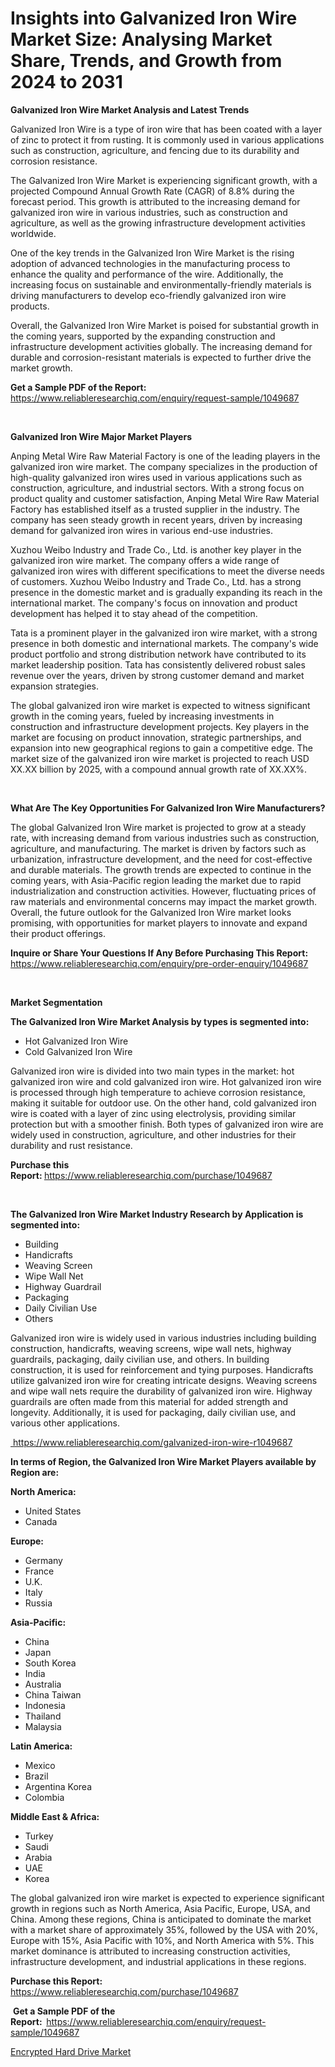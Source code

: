 <p><h1>Insights into Galvanized Iron Wire Market Size: Analysing Market Share, Trends, and Growth from 2024 to 2031</h1></p><p><strong>Galvanized Iron Wire Market Analysis and Latest Trends</strong></p>
<p><p>Galvanized Iron Wire is a type of iron wire that has been coated with a layer of zinc to protect it from rusting. It is commonly used in various applications such as construction, agriculture, and fencing due to its durability and corrosion resistance.</p><p>The Galvanized Iron Wire Market is experiencing significant growth, with a projected Compound Annual Growth Rate (CAGR) of 8.8% during the forecast period. This growth is attributed to the increasing demand for galvanized iron wire in various industries, such as construction and agriculture, as well as the growing infrastructure development activities worldwide.</p><p>One of the key trends in the Galvanized Iron Wire Market is the rising adoption of advanced technologies in the manufacturing process to enhance the quality and performance of the wire. Additionally, the increasing focus on sustainable and environmentally-friendly materials is driving manufacturers to develop eco-friendly galvanized iron wire products.</p><p>Overall, the Galvanized Iron Wire Market is poised for substantial growth in the coming years, supported by the expanding construction and infrastructure development activities globally. The increasing demand for durable and corrosion-resistant materials is expected to further drive the market growth.</p></p>
<p><strong>Get a Sample PDF of the Report:&nbsp;</strong> <a href="https://www.reliableresearchiq.com/enquiry/request-sample/1049687">https://www.reliableresearchiq.com/enquiry/request-sample/1049687</a></p>
<p>&nbsp;</p>
<p><strong>Galvanized Iron Wire Major Market Players</strong></p>
<p><p>Anping Metal Wire Raw Material Factory is one of the leading players in the galvanized iron wire market. The company specializes in the production of high-quality galvanized iron wires used in various applications such as construction, agriculture, and industrial sectors. With a strong focus on product quality and customer satisfaction, Anping Metal Wire Raw Material Factory has established itself as a trusted supplier in the industry. The company has seen steady growth in recent years, driven by increasing demand for galvanized iron wires in various end-use industries.</p><p>Xuzhou Weibo Industry and Trade Co., Ltd. is another key player in the galvanized iron wire market. The company offers a wide range of galvanized iron wires with different specifications to meet the diverse needs of customers. Xuzhou Weibo Industry and Trade Co., Ltd. has a strong presence in the domestic market and is gradually expanding its reach in the international market. The company's focus on innovation and product development has helped it to stay ahead of the competition.</p><p>Tata is a prominent player in the galvanized iron wire market, with a strong presence in both domestic and international markets. The company's wide product portfolio and strong distribution network have contributed to its market leadership position. Tata has consistently delivered robust sales revenue over the years, driven by strong customer demand and market expansion strategies.</p><p>The global galvanized iron wire market is expected to witness significant growth in the coming years, fueled by increasing investments in construction and infrastructure development projects. Key players in the market are focusing on product innovation, strategic partnerships, and expansion into new geographical regions to gain a competitive edge. The market size of the galvanized iron wire market is projected to reach USD XX.XX billion by 2025, with a compound annual growth rate of XX.XX%.</p></p>
<p>&nbsp;</p>
<p><strong>What Are The Key Opportunities For Galvanized Iron Wire Manufacturers?</strong></p>
<p><p>The global Galvanized Iron Wire market is projected to grow at a steady rate, with increasing demand from various industries such as construction, agriculture, and manufacturing. The market is driven by factors such as urbanization, infrastructure development, and the need for cost-effective and durable materials. The growth trends are expected to continue in the coming years, with Asia-Pacific region leading the market due to rapid industrialization and construction activities. However, fluctuating prices of raw materials and environmental concerns may impact the market growth. Overall, the future outlook for the Galvanized Iron Wire market looks promising, with opportunities for market players to innovate and expand their product offerings.</p></p>
<p><strong>Inquire or Share Your Questions If Any Before Purchasing This Report:</strong> <a href="https://www.reliableresearchiq.com/enquiry/pre-order-enquiry/1049687">https://www.reliableresearchiq.com/enquiry/pre-order-enquiry/1049687</a></p>
<p>&nbsp;</p>
<p><strong>Market Segmentation</strong></p>
<p><strong>The Galvanized Iron Wire Market Analysis by types is segmented into:</strong></p>
<p><ul><li>Hot Galvanized Iron Wire</li><li>Cold Galvanized Iron Wire</li></ul></p>
<p><p>Galvanized iron wire is divided into two main types in the market: hot galvanized iron wire and cold galvanized iron wire. Hot galvanized iron wire is processed through high temperature to achieve corrosion resistance, making it suitable for outdoor use. On the other hand, cold galvanized iron wire is coated with a layer of zinc using electrolysis, providing similar protection but with a smoother finish. Both types of galvanized iron wire are widely used in construction, agriculture, and other industries for their durability and rust resistance.</p></p>
<p><strong>Purchase this Report:&nbsp;</strong><a href="https://www.reliableresearchiq.com/purchase/1049687">https://www.reliableresearchiq.com/purchase/1049687</a></p>
<p>&nbsp;</p>
<p><strong>The Galvanized Iron Wire Market Industry Research by Application is segmented into:</strong></p>
<p><ul><li>Building</li><li>Handicrafts</li><li>Weaving Screen</li><li>Wipe Wall Net</li><li>Highway Guardrail</li><li>Packaging</li><li>Daily Civilian Use</li><li>Others</li></ul></p>
<p><p>Galvanized iron wire is widely used in various industries including building construction, handicrafts, weaving screens, wipe wall nets, highway guardrails, packaging, daily civilian use, and others. In building construction, it is used for reinforcement and tying purposes. Handicrafts utilize galvanized iron wire for creating intricate designs. Weaving screens and wipe wall nets require the durability of galvanized iron wire. Highway guardrails are often made from this material for added strength and longevity. Additionally, it is used for packaging, daily civilian use, and various other applications.</p></p>
<p><a href="https://www.reliableresearchiq.com/galvanized-iron-wire-r1049687">&nbsp;https://www.reliableresearchiq.com/galvanized-iron-wire-r1049687</a></p>
<p><strong>In terms of Region, the Galvanized Iron Wire Market Players available by Region are:</strong></p>
<p>
    <p> <strong> North America: </strong>
        <ul>
            <li>United States</li>
            <li>Canada</li>
        </ul>
        </p> 
    <p> <strong> Europe: </strong>
        <ul>
            <li>Germany</li>
            <li>France</li>
            <li>U.K.</li>
            <li>Italy</li>
            <li>Russia</li>
        </ul>
        </p> 
    <p> <strong> Asia-Pacific: </strong>
        <ul>
            <li>China</li>
            <li>Japan</li>
            <li>South Korea</li>
            <li>India</li>
            <li>Australia</li>
            <li>China Taiwan</li>
            <li>Indonesia</li>
            <li>Thailand</li>
            <li>Malaysia</li>
        </ul>
        </p> 
    <p> <strong> Latin America: </strong>
        <ul>
            <li>Mexico</li>
            <li>Brazil</li>
            <li>Argentina Korea</li>
            <li>Colombia</li>
        </ul>
        </p> 
    <p> <strong> Middle East & Africa: </strong>
        <ul>
            <li>Turkey</li>
            <li>Saudi</li>
            <li>Arabia</li>
            <li>UAE</li>
            <li>Korea</li>
        </ul>
    </p>
    </p>
<p><p>The global galvanized iron wire market is expected to experience significant growth in regions such as North America, Asia Pacific, Europe, USA, and China. Among these regions, China is anticipated to dominate the market with a market share of approximately 35%, followed by the USA with 20%, Europe with 15%, Asia Pacific with 10%, and North America with 5%. This market dominance is attributed to increasing construction activities, infrastructure development, and industrial applications in these regions.</p></p>
<p><strong>Purchase this Report: </strong><a href="https://www.reliableresearchiq.com/purchase/1049687">https://www.reliableresearchiq.com/purchase/1049687</a></p>
<p>&nbsp;<strong>Get a Sample PDF of the Report:&nbsp;&nbsp;</strong><a href="https://www.reliableresearchiq.com/enquiry/request-sample/1049687">https://www.reliableresearchiq.com/enquiry/request-sample/1049687</a></p>
<p><strong></strong></p>
<p><p><a href="https://github.com/mauripalmi/Market-Research-Report-List-4/blob/main/encrypted-hard-drive-market.md">Encrypted Hard Drive Market</a></p></p>